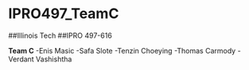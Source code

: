 # IPRO497_TeamC
##Illinois Tech
##IPRO 497-616


**Team C**
-Enis Masic
-Safa Slote
-Tenzin Choeying
-Thomas Carmody
-Verdant Vashishtha
